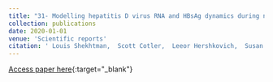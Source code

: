 ```yaml
---
title: "31- Modelling hepatitis D virus RNA and HBsAg dynamics during nucleic acid polymer monotherapy suggest rapid turnover of HBsAg"
collection: publications
date: 2020-01-01
venue: 'Scientific reports'
citation: ' Louis Shekhtman,  Scott Cotler,  Leeor Hershkovich,  Susan Uprichard,  Michel Bazinet,  Victor Pantea,  Valentin Cebotarescu,  Lilia Cojuhari,  Pavlina Jimbei,  Adalbert Krawczyk,  Ulf Dittmer,  Andrew Vaillant,  Harel Dahari, &quot;Modelling hepatitis D virus RNA and HBsAg dynamics during nucleic acid polymer monotherapy suggest rapid turnover of HBsAg.&quot; Scientific reports, 2020.'
---
```

[Access paper here](https://www.nature.com/articles/s41598-020-64122-0){:target="_blank"}
